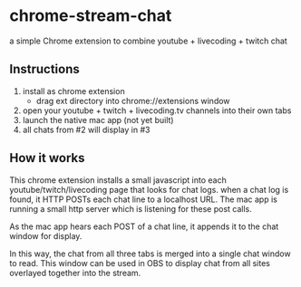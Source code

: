 # chrome-stream-chat
a simple Chrome extension to combine youtube + livecoding + twitch chat

## Instructions

1. install as chrome extension
   - drag ext directory into chrome://extensions window
2. open your youtube + twitch + livecoding.tv channels into their own tabs
3. launch the native mac app (not yet built)
4. all chats from #2 will display in #3


## How it works

This chrome extension installs a small javascript into each youtube/twitch/livecoding page that looks for chat logs. when a chat log is found, it HTTP POSTs each chat line to a localhost URL. The mac app is running a small http server which is listening for these post calls.

As the mac app hears each POST of a chat line, it appends it to the chat window for display.

In this way, the chat from all three tabs is merged into a single chat window to read. This window can be used in OBS to display chat from all sites overlayed together into the stream.